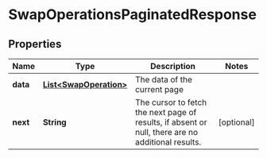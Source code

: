 

# SwapOperationsPaginatedResponse


## Properties

| Name | Type | Description | Notes |
|------------ | ------------- | ------------- | -------------|
|**data** | [**List&lt;SwapOperation&gt;**](SwapOperation.md) | The data of the current page |  |
|**next** | **String** | The cursor to fetch the next page of results, if absent or null, there are no additional results. |  [optional] |



